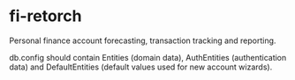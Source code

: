 # fi-retorch
Personal finance account forecasting, transaction tracking and reporting.

db.config should contain Entities (domain data), AuthEntities (authentication data) and DefaultEntities (default values used for new account wizards).